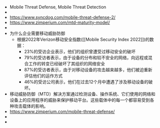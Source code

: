 - Mobile Threat Defense, Mobile Threat Detection
-
- https://www.syncdog.com/mobile-threat-defense-2/
- https://www.zimperium.com/mtd-maturity-model/
-
- 为什么企业需要移动威胁防御
	- 根据2022年Verizon移动安全指数([[Mobile Security Index 2022]])的数据：
		- 23%的受访企业表示，他们的组织曾遭受过移动安全的破坏
		- 79%的受访者表示，由于设备的分布和较不安全的网络，向远程或混合工作的转变已经破坏了其组织的网络安全
		- 87%的受访者表示，由于对移动设备的攻击越来越多，他们被迫重新评估他们的运作方式
		- 46%的受访公司表示，他们在过去12个月中遭遇了涉及移动设备的破坏。
- 移动威胁防御（MTD）解决方案通过检测设备、操作系统、它们使用的网络和设备上的应用程序的威胁来保护移动平台。这些载体中的每一个都容易受到各种攻击载体的影响。
- https://www.zimperium.com/mobile-threat-defense/
-
-